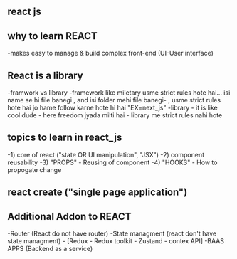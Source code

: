## react js 

## why to learn REACT 
-makes easy to manage & build complex front-end (UI-User interface)

## React is a library
-framwork vs library
-framework like miletary usme strict rules hote hai... isi name se hi file banegi , and isi folder mehi file banegi- , usme strict rules hote hai jo hame follow karne hote hi hai "EX=next_js"
-library - it is like cool dude - here freedom jyada milti hai - library me strict rules nahi hote 

## topics to learn in react_js
-1) core of react ("state OR UI manipulation", "JSX")
-2) component reusability
-3) "PROPS" - Reusing of component
-4) "HOOKS" - How to propogate change

## react create ("single page application")

## Additional Addon to REACT 
-Router (React do not have router)
-State managment (react don't have state managment) - [Redux - Redux toolkit - Zustand - contex API]
-BAAS APPS (Backend as a service)
